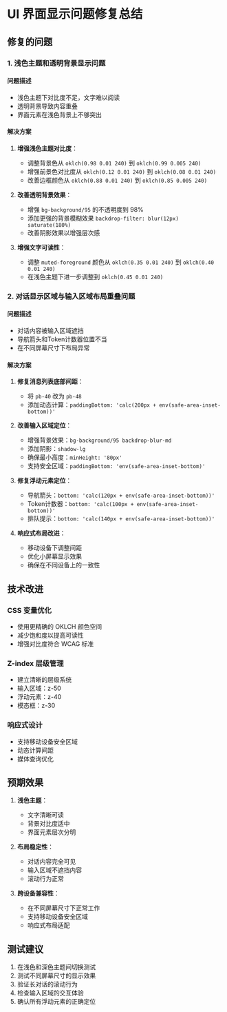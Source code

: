 # UI 界面显示问题修复总结

## 修复的问题

### 1. 浅色主题和透明背景显示问题

#### 问题描述
- 浅色主题下对比度不足，文字难以阅读
- 透明背景导致内容重叠
- 界面元素在浅色背景上不够突出

#### 解决方案
1. **增强浅色主题对比度**：
   - 调整背景色从 `oklch(0.98 0.01 240)` 到 `oklch(0.99 0.005 240)`
   - 增强前景色对比度从 `oklch(0.12 0.01 240)` 到 `oklch(0.08 0.01 240)`
   - 改善边框颜色从 `oklch(0.88 0.01 240)` 到 `oklch(0.85 0.005 240)`

2. **改善透明背景效果**：
   - 增强 `bg-background/95` 的不透明度到 98%
   - 添加更强的背景模糊效果 `backdrop-filter: blur(12px) saturate(180%)`
   - 改善阴影效果以增强层次感

3. **增强文字可读性**：
   - 调整 `muted-foreground` 颜色从 `oklch(0.35 0.01 240)` 到 `oklch(0.40 0.01 240)`
   - 在浅色主题下进一步调整到 `oklch(0.45 0.01 240)`

### 2. 对话显示区域与输入区域布局重叠问题

#### 问题描述
- 对话内容被输入区域遮挡
- 导航箭头和Token计数器位置不当
- 在不同屏幕尺寸下布局异常

#### 解决方案
1. **修复消息列表底部间距**：
   - 将 `pb-40` 改为 `pb-48`
   - 添加动态计算：`paddingBottom: 'calc(200px + env(safe-area-inset-bottom))'`

2. **改善输入区域定位**：
   - 增强背景效果：`bg-background/95 backdrop-blur-md`
   - 添加阴影：`shadow-lg`
   - 确保最小高度：`minHeight: '80px'`
   - 支持安全区域：`paddingBottom: 'env(safe-area-inset-bottom)'`

3. **修复浮动元素定位**：
   - 导航箭头：`bottom: 'calc(120px + env(safe-area-inset-bottom))'`
   - Token计数器：`bottom: 'calc(100px + env(safe-area-inset-bottom))'`
   - 排队提示：`bottom: 'calc(140px + env(safe-area-inset-bottom))'`

4. **响应式布局改进**：
   - 移动设备下调整间距
   - 优化小屏幕显示效果
   - 确保在不同设备上的一致性

## 技术改进

### CSS 变量优化
- 使用更精确的 OKLCH 颜色空间
- 减少饱和度以提高可读性
- 增强对比度符合 WCAG 标准

### Z-index 层级管理
- 建立清晰的层级系统
- 输入区域：z-50
- 浮动元素：z-40
- 模态框：z-30

### 响应式设计
- 支持移动设备安全区域
- 动态计算间距
- 媒体查询优化

## 预期效果

1. **浅色主题**：
   - 文字清晰可读
   - 背景对比度适中
   - 界面元素层次分明

2. **布局稳定性**：
   - 对话内容完全可见
   - 输入区域不遮挡内容
   - 滚动行为正常

3. **跨设备兼容性**：
   - 在不同屏幕尺寸下正常工作
   - 支持移动设备安全区域
   - 响应式布局适配

## 测试建议

1. 在浅色和深色主题间切换测试
2. 测试不同屏幕尺寸的显示效果
3. 验证长对话的滚动行为
4. 检查输入区域的交互体验
5. 确认所有浮动元素的正确定位
